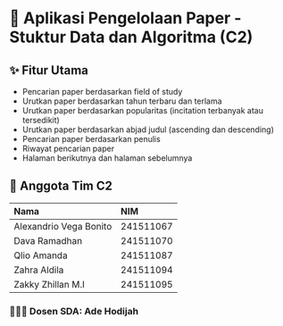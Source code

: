 # 📄 Aplikasi Pengelolaan Paper - Stuktur Data dan Algoritma (C2)

## ✨ Fitur Utama
- Pencarian paper berdasarkan field of study
- Urutkan paper berdasarkan tahun terbaru dan terlama
- Urutkan paper berdasarkan popularitas (incitation terbanyak atau tersedikit)
- Urutkan paper berdasarkan abjad judul (ascending dan descending)
- Pencarian paper berdasarkan penulis
- Riwayat pencarian paper
- Halaman berikutnya dan halaman sebelumnya

## 👥 Anggota Tim C2
| Nama                      | NIM         |
| :------------------------ | :---------- |
| Alexandrio Vega Bonito    | 241511067   |
| Dava Ramadhan             | 241511070   |
| Qlio Amanda               | 241511087   |
| Zahra Aldila              | 241511094   |
| Zakky Zhillan M.I         | 241511095   |

### 👩🏻‍🏫 Dosen SDA: Ade Hodijah
